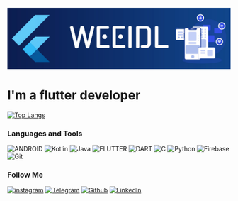 ![Header](https://github.com/weeidl/weeidl/blob/main/assets/weeidl.jpg)

# I'm a flutter developer

[![Top Langs](https://github-readme-stats.vercel.app/api/top-langs/?username=weeidl&layout=compact&hide_border=true&card_width=1000&theme=dark&text_color=ffffff&bg_color=DEG,0c1b4a,114c96&hide=python)](https://github.com/weeidl)

### Languages and Tools
![ANDROID](https://img.shields.io/badge/-Android-0c1b4a?style=for-the-badge&logo=Android)
![Kotlin](https://img.shields.io/badge/-Kotlin-0c1b4a?style=for-the-badge&logo=Kotlin)
![Java](https://img.shields.io/badge/-Java-0c1b4a?style=for-the-badge&logo=Java)
![FLUTTER](https://img.shields.io/badge/-Flutter-0c1b4a?style=for-the-badge&logo=Flutter)
![DART](https://img.shields.io/badge/-Dart-0c1b4a?style=for-the-badge&logo=Dart)
![C](https://img.shields.io/badge/-C-0c1b4a?style=for-the-badge&logo=C)
![Python](https://img.shields.io/badge/-Python-0c1b4a?style=for-the-badge&logo=Python)
![Firebase](https://img.shields.io/badge/-Firebase-0c1b4a?style=for-the-badge&logo=Firebase)
![Git](https://img.shields.io/badge/-Git-0c1b4a?style=for-the-badge&logo=Git)

### Follow Me
[![instagram](https://img.shields.io/badge/-instagram-0c1b4a?style=for-the-badge&logo=instagram)](https://www.instagram.com/weeidl/)
[![Telegram](https://img.shields.io/badge/-Telegram-0c1b4a?style=for-the-badge&logo=Telegram)](https://t.me/weeidl)
[![Github](https://img.shields.io/badge/-GitHub-0c1b4a?style=for-the-badge&logo=GitHub)](https://github.com/weeidl)
[![LinkedIn](https://img.shields.io/badge/-LinkedIn-0c1b4a?style=for-the-badge&logo=LinkedIn)](https://www.linkedin.com/in/weeidl/)
